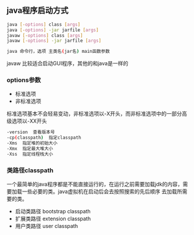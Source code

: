 ## java程序启动方式

```bash
java [-options] class [args] 
java [-options] -jar jarfile [args] 
javaw [-options] class [args] 
javaw [-options] -jar jarfile [args]

java 命令行，选项 主类名(jar名) main函数参数

```
javaw 比较适合启动GUI程序，其他的和java是一样的

### options参数

- 标准选项
- 非标准选项

标准选项基本不会轻易变动，非标准选项以-X开头，而非标准选项中的一部分高级选项以-XX开头
```bash
-version  查看版本号
-cp(classpath)  指定classpath
-Xms  指定堆的初始大小
-Xmx  指定最大堆大小
-Xss  指定线程栈大小

```

### 类路径classpath
一个最简单的java程序都是不能直接运行的，在运行之前需要加载jdk的内容，需要加载一些必要的类。java虚拟机在启动后会去按照搜索的先后顺序
去加载所需要的类。
- 启动类路径 bootstrap classpath
- 扩展类路径 extension classpath
- 用户类路径 user classpath





